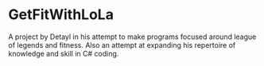 GetFitWithLoLa
==============
A project by Detayl in his attempt to make programs focused around league of legends and fitness. 
Also an attempt at expanding his repertoire of knowledge and skill in C# coding.
